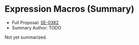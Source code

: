 # Expression Macros (Summary)

* Full Proposal: [SE-0382](https://github.com/apple/swift-evolution/blob/main/proposals/0382-expression-macros.md)
* Summary Author: TODO

Not yet summarized.
